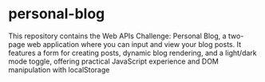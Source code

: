 # personal-blog
This repository contains the Web APIs Challenge: Personal Blog, a two-page web application where you can input and view your blog posts. It features a form for creating posts, dynamic blog rendering, and a light/dark mode toggle, offering practical JavaScript experience and DOM manipulation with localStorage
